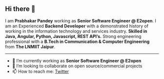 ## Hi there 👋

I am **Prabhakar Pandey** working as **Senior Software Engineer @ E2open**. I am an Experienced **Backend Developer** with a demonstrated history of working in the information technology and services industry. **Skilled in Java, Angular, Python, Javascript, REST API’s.** Strong engineering professional with a **B.Tech in Communication & Computer Engineering** from **The LNMIIT Jaipur**.

---

- 🔭 I’m currently working as **Senior Software Engineer @ E2open**
- 👯 I’m looking to collaborate on open source/commercial projects
- 📫 How to reach me:
  [Twitter](https://twitter.com/prab2112)

